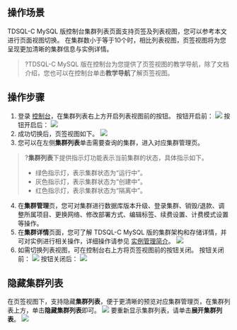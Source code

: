 ## 操作场景
TDSQL-C MySQL 版控制台集群列表页面支持页签及列表视图，您可以参考本文进行页面视图切换。
在集群数小于等于10个时，相比列表视图，页签视图将为您呈现更加清晰的集群信息与实例详情。
>?TDSQL-C MySQL 版在控制台为您提供了页签视图的教学导航，除了文档介绍，您也可以在控制台单击**教学导航**了解页签视图。

## 操作步骤
1. 登录 [控制台](https://console.cloud.tencent.com/cynosdb/mysql#/)，在集群列表右上方开启列表视图前的按钮。
按钮开启前：
![](https://staticintl.cloudcachetci.com/yehe/backend-news/9Ahb001_47.png)
按钮开启后：
![](https://staticintl.cloudcachetci.com/yehe/backend-news/uSXf676_48.png)
2. 成功切换后，页签视图如下。
![](https://staticintl.cloudcachetci.com/yehe/backend-news/NFhJ055_49.png)
3. 您可以在左侧**集群列表**单击需要查询的集群，进入对应集群管理页。
>?**集群列表**下提供指示灯功能表示当前集群的状态，具体指示如下。
>- 绿色指示灯，表示集群状态为“运行中”。
>- 灰色指示灯，表示集群状态为“创建中”。
>- 红色指示灯，表示集群状态为“隔离中”。
4. 在**集群管理**页，您可对集群进行数据库版本升级、登录集群、销毁/退款、调整所属项目、更换网络、修改部署方式、编辑标签、续费设置、计费模式设置等操作。
5. 在**集群详情**页面，您可了解 TDSQL-C MySQL 版的集群架构和存储详情，并可对实例进行相关操作，详细操作请参见 [实例管理简介](https://www.tencentcloud.com/document/product/1098/52585)。
![](https://staticintl.cloudcachetci.com/yehe/backend-news/mWWQ791_50.png)
6. 如需切换列表视图，可在控制台右上方将页签视图前的按钮关闭。
按钮关闭前：
![](https://staticintl.cloudcachetci.com/yehe/backend-news/EcWC738_51.png)
按钮关闭后：
![](https://staticintl.cloudcachetci.com/yehe/backend-news/5wXs845_52.png)

## 隐藏集群列表
在页签视图下，支持隐藏**集群列表**，便于更清晰的预览对应集群管理页，在集群列表上方，单击**隐藏集群列表**即可。
![](https://staticintl.cloudcachetci.com/yehe/backend-news/Eaza950_53.png)
要重新显示集群列表，请单击**展开集群列表**。
![](https://staticintl.cloudcachetci.com/yehe/backend-news/Swjk896_54.png)
